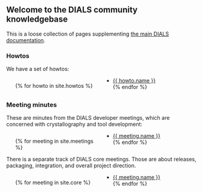 ## Welcome to the DIALS community knowledgebase

This is a loose collection of pages supplementing [the main DIALS documentation](https://dials.github.io/).

### Howtos

We have a set of howtos:

<div style="column-count:2"><ul>
{% for howto in site.howtos %}
<li><a href="{{ site.baseurl }}{{ howto.url }}">{{ howto.name }}</a></li>
{% endfor %}
</ul></div>

### Meeting minutes

These are minutes from the DIALS developer meetings, which are concerned with crystallography and tool development:

<div style="column-count:2"><ul>
{% for meeting in site.meetings %}
<li><a href="{{ site.baseurl }}{{ meeting.url }}">{{ meeting.name }}</a></li>
{% endfor %}
</ul></div>

There is a separate track of DIALS core meetings. Those are about releases, packaging, integration, and overall project direction.

<div style="column-count:2"><ul>
{% for meeting in site.core %}
<li><a href="{{ site.baseurl }}{{ meeting.url }}">{{ meeting.name }}</a></li>
{% endfor %}
</ul></div>

